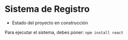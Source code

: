 <h1> Sistema de Registro </h1>

- Estado del proyecto en construcción

Para ejecutar el sistema, debes poner: 
```npm install react```
